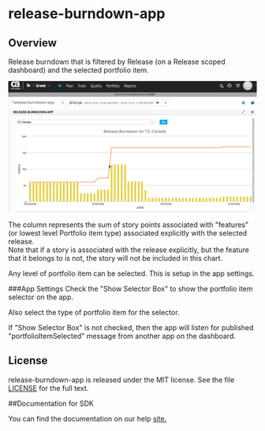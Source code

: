 release-burndown-app
=========================

## Overview
Release burndown that is filtered by Release (on a Release scoped dashboard) and the selected portfolio item. 

![ScreenShot](images/release-burndown-app.png)

 The column represents the sum of story points associated with "features" (or lowest level Portfolio item type) associated explicitly with the selected release.  
 Note that if a story is associated with the release explicitly, but the feature that it belongs to is not, the story will not be included in this chart.  
 
 Any level of portfolio item can be selected.  This is setup in the app settings.  
 
 ###App Settings
 Check the "Show Selector Box" to show the portfolio item selector on the app.
 
 Also select the type of portfolio item for the selector.
 
 If "Show Selector Box" is not checked, then the app will listen for published "portfolioItemSelected" message from another app on the dashboard.  

## License

release-burndown-app is released under the MIT license.  See the file [LICENSE](./LICENSE) for the full text.

##Documentation for SDK

You can find the documentation on our help [site.](https://help.rallydev.com/apps/2.1/doc/)
